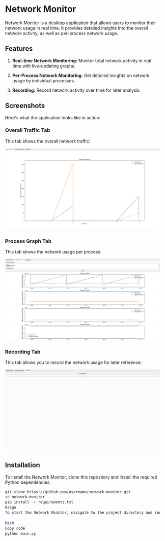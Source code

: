 # Network Monitor

Network Monitor is a desktop application that allows users to monitor their network usage in real time. It provides detailed insights into the overall network activity, as well as per-process network usage.

## Features

1. **Real-time Network Monitoring:** Monitor total network activity in real time with live-updating graphs.

2. **Per-Process Network Monitoring:** Get detailed insights on network usage by individual processes.

3. **Recording:** Record network activity over time for later analysis.

## Screenshots

Here's what the application looks like in action:

### Overall Traffic Tab

This tab shows the overall network traffic:

![Overall Traffic](./images/overalltraffic.png)

### Process Graph Tab

This tab shows the network usage per process:

![Process Graph](./images/processgraph.png)

### Recording Tab

This tab allows you to record the network usage for later reference:

![Recording](./images/recording.png)

## Installation

To install the Network Monitor, clone this repository and install the required Python dependencies:

```bash
git clone https://github.com/username/network-monitor.git
cd network-monitor
pip install -r requirements.txt
Usage
To start the Network Monitor, navigate to the project directory and run:

bash
Copy code
python main.py
